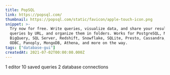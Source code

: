 ```yaml
---
title: PopSQL
link: https://popsql.com/
thumbnail: https://popsql.com/static/favicon/apple-touch-icon.png
snippet: >-
  Try now for free. Write queries, visualize data, and share your results. Share
  queries by URL, and organize them in folders. Works for PostgreSQL, MySQL,
  BigQuery, SQL Server, Redshift, Snowflake, SQLite, Presto, Cassandra, Oracle,
  ODBC, Panoply, MongoDB, Athena, and more on the way.
tags: ["database-gui"]
createdAt: 2021-07-02T00:00:00.000Z
---
```

1 editor
10 saved queries
2 database connections